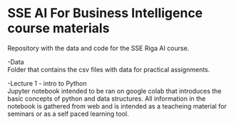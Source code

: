 # SSE AI For Business Intelligence course materials
Repository with the data and code for the SSE Riga AI course.

-Data <br>
Folder that contains the csv files with data for practical assignments.

-Lecture 1 - intro to Python <br>
Jupyter notebook intended to be ran on google colab that introduces the basic concepts of python and data structures. All information in the notebook is gathered from web and is intended as a teacheing material for seminars or as a self paced learning tool.


